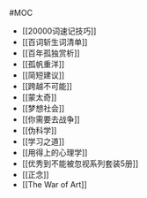 #MOC 
- [[20000词速记技巧]]
- [[百词斩生词清单]]
- [[百年孤独赏析]]
- [[孤帆重洋]]
- [[简短建议]]
- [[跨越不可能]]
- [[蒙太奇]]
- [[梦想社会]]
- [[你需要去战争]]
- [[伪科学]]
- [[学习之道]]
- [[用得上的心理学]]
- [[优秀到不能被忽视系列套装5册]]
- [[正念]]
- [[The War of Art]]